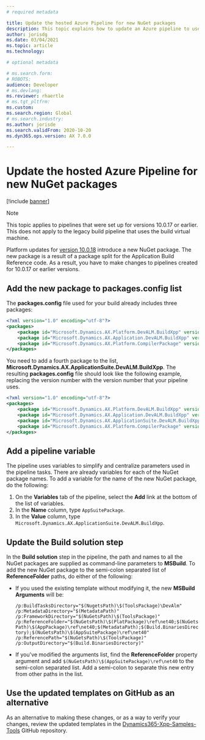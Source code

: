 ```yaml
---
# required metadata

title: Update the hosted Azure Pipeline for new NuGet packages
description: This topic explains how to update an Azure pipeline to use new NuGet packages.
author: jorisdg
ms.date: 03/04/2021
ms.topic: article
ms.technology: 

# optional metadata

# ms.search.form: 
# ROBOTS: 
audience: Developer
# ms.devlang: 
ms.reviewer: rhaertle
# ms.tgt_pltfrm: 
ms.custom:
ms.search.region: Global
# ms.search.industry: 
ms.author: jorisde
ms.search.validFrom: 2020-10-20
ms.dyn365.ops.version: AX 7.0.0

---
```


# Update the hosted Azure Pipeline for new NuGet packages

[!include [banner](../includes/banner.md)]

> [!NOTE]
> This topic applies to pipelines that were set up for versions 10.0.17 or earlier. This does not apply to the legacy build pipeline that uses the build virtual machine.

Platform updates for [version 10.0.18](../get-started/whats-new-platform-updates-10-0-18.md) introduce a new NuGet package. The new package is a result of a package split for the Application Build Reference code. As a result, you have to make changes to pipelines created for 10.0.17 or earlier versions.

## Add the new package to packages.config list

The **packages.config** file used for your build already includes three packages:

```xml
<?xml version="1.0" encoding="utf-8"?>
<packages>
    <package id="Microsoft.Dynamics.AX.Platform.DevALM.BuildXpp" version="7.0.5934.35741" targetFramework="net40" />
    <package id="Microsoft.Dynamics.AX.Application.DevALM.BuildXpp" version="10.0.761.10019" targetFramework="net40" />
    <package id="Microsoft.Dynamics.AX.Platform.CompilerPackage" version="7.0.5934.35741" targetFramework="net40" />
</packages>
```

You need to add a fourth package to the list, **Microsoft.Dynamics.AX.ApplicationSuite.DevALM.BuildXpp**. The resulting **packages.config** file should look like the following example, replacing the version number with the version number that your pipeline uses.

```xml
<?xml version="1.0" encoding="utf-8"?>
<packages>
    <package id="Microsoft.Dynamics.AX.Platform.DevALM.BuildXpp" version="7.0.5968.16973" targetFramework="net40" />
    <package id="Microsoft.Dynamics.AX.Application.DevALM.BuildXpp" version="10.0.793.16" targetFramework="net40" />
    <package id="Microsoft.Dynamics.AX.ApplicationSuite.DevALM.BuildXpp" version="10.0.793.16" targetFramework="net40" />
    <package id="Microsoft.Dynamics.AX.Platform.CompilerPackage" version="7.0.5968.16973" targetFramework="net40" />
</packages>
```

## Add a pipeline variable

The pipeline uses variables to simplify and centralize parameters used in the pipeline tasks. There are already variables for each of the NuGet package names. To add a variable for the name of the new NuGet package, do the following:

1. On the **Variables** tab of the pipeline, select the **Add** link at the bottom of the list of variables.
2. In the **Name** column, type `AppSuitePackage`.
3. In the **Value** column, type `Microsoft.Dynamics.AX.ApplicationSuite.DevALM.BuildXpp`.

## Update the **Build solution** step

In the **Build solution** step in the pipeline, the path and names to all the NuGet packages are supplied as command-line parameters to **MSBuild**. To add the new NuGet package to the semi-colon separated list of **ReferenceFolder** paths, do either of the following:

- If you used the existing template without modifying it, the new **MSBuild Arguments** will be:

    `/p:BuildTasksDirectory="$(NugetsPath)\$(ToolsPackage)\DevAlm" /p:MetadataDirectory="$(MetadataPath)" /p:FrameworkDirectory="$(NuGetsPath)\$(ToolsPackage)" /p:ReferenceFolder="$(NuGetsPath)\$(PlatPackage)\ref\net40;$(NuGetsPath)\$(AppPackage)\ref\net40;$(MetadataPath);$(Build.BinariesDirectory);$(NuGetsPath)\$(AppSuitePackage)\ref\net40" /p:ReferencePath="$(NuGetsPath)\$(ToolsPackage)" /p:OutputDirectory="$(Build.BinariesDirectory)"`

- If you've modified the arguments list, find the **ReferenceFolder** property argument and add `$(NuGetsPath)\$(AppSuitePackage)\ref\net40` to the semi-colon separated list. Add a semi-colon to separate this new entry from other paths in the list.

## Use the updated templates on GitHub as an alternative

As an alternative to making these changes, or as a way to verify your changes, review the updated templates in the [Dynamics365-Xpp-Samples-Tools](https://github.com/microsoft/Dynamics365-Xpp-Samples-Tools/tree/master/CI-CD/Pipeline-Samples) GitHub repository.
